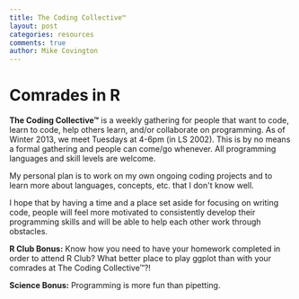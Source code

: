```yaml
---
title: The Coding Collective™
layout: post
categories: resources
comments: true
author: Mike Covington
---
```


# Comrades in R

**The Coding Collective™** is a weekly gathering for people that want to code, learn to code, help others learn, and/or collaborate on programming. As of Winter 2013, we meet Tuesdays at 4-6pm (in LS 2002). This is by no means a formal gathering and people can come/go whenever. All programming languages and skill levels are welcome.

My personal plan is to work on my own ongoing coding projects and to learn more about languages, concepts, etc. that I don't know well.

I hope that by having a time and a place set aside for focusing on writing code, people will feel more motivated to consistently develop their programming skills and will be able to help each other work through obstacles.


**R Club Bonus:** Know how you need to have your homework completed in order to attend R Club? What better place to play ggplot than with your comrades at The Coding Collective™?!

**Science Bonus:** Programming is more fun than pipetting.
